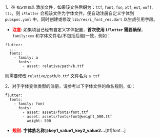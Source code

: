 1、往 `指定的目录` 添加文件，如果该文件后缀为：`ttf`, `font`, `fon`, `otf`, `eot`, `woff`, `ttc`，则 `iFlutter` 会视该文件为字体文件，便自动注册自定义字体到 `pubspec.yaml` 中，同时创建或修改 `lib/res/i_font_res.dart` 以生成引用字段。

- <font color="#ff0000">**注意**</font>: 如果项目已经有自定义字体配置，**首次使用 `iFlutter` 需要确保**，`family:xxx` 和字体文件名(不包括后缀)一致，例如：

```
flutter:
  ...
  fonts:
    - family: a
      fonts:
        - asset: relative/path/b.ttf
```
则需要修改 `relative/path/b.ttf` 文件名为 `a.ttf`

2、对于字体变体类型的注册，请参考以下字体文件的命名规则，如：

```
flutter:
  fonts:
    - family: font
      fonts:
        - asset: assets/fonts/font.ttf
        - asset: assets/fonts/font@weight_500.ttf
          weight: 500
```

- <font color="#ff0000">**规则**</font>: **字体族名称**@**key1_value1_key2_value2...**[ttf|font...]
